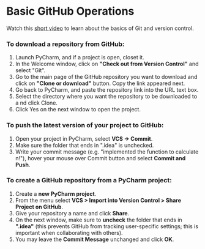 # Basic GitHub Operations

Watch this [short video](https://git-scm.com/video/what-is-version-control)
 to learn about the basics of Git and version control. 

### To download a repository from GitHub:

1. Launch PyCharm, and if a project is open, closet it.
2. In the Welcome window, click on **"Check out from Version Control"** 
and select "Git". 
3. Go to the main page of the GitHub repository you want to download and 
click on **"Clone or download"** button. Copy the link appeared next.
4. Go back to PyCharm, and paste the repository link into the URL text box.
5. Select the directory where you want the repository to be downloaded to a
nd click Clone. 
6. Click Yes on the next window to open the project.

### To push the latest version of your project to GitHub:

1. Open your project in PyCharm, select **VCS -> Commit**. 
2. Make sure the folder that ends in "\.idea" is unchecked. 
3. Write your commit message (e.g. "implemented the function to calculate n!"), 
hover your mouse over Commit button and select **Commit and Push**.

### To create a GitHub repository from a PyCharm project: 

1. Create a **new PyCharm project**.
2. From the menu select 
**VCS > Import into Version Control > Share Project on GitHub**.
3. Give your repository a name and click **Share**. 
4. On the next window, make sure to **uncheck** the folder that ends in **"\.idea"** 
(this prevents GitHub from tracking user-specific settings; 
this is important when collaborating with others).
5. You may leave the **Commit Message** unchanged and click **OK**. 
